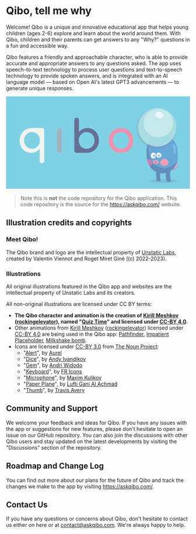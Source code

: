 # Qibo, tell me why

Welcome! Qibo is a unique and innovative educational app that helps young children (ages 2-6) explore and learn about the world around them. With Qibo, children and their parents can get answers to any "Why?" questions in a fun and accessible way.

Qibo features a friendly and approachable character, who is able to provide accurate and appropriate answers to any questions asked. The app uses speech-to-text technology to process user questions and text-to-speech technology to provide spoken answers, and is integrated with an AI language model — based on Open AI's latest GPT3 advancements — to generate unique responses.

![Qibo](./qibo-cover-min.png)

> Note this is **not** the code repository for the Qibo application.
> This code repository is the source for the https://askqibo.com/ website.

## Illustration credits and copyrights

### Meet Qibo!

The Qibo brand and logo are the intellectual property of [Unstatic Labs](https://unstaticlabs.com), created by Valentin Viennot and Roget Miret Giné ((c) 2022-2023).

### Illustrations

All original illustrations featured in the Qibo app and websites are the intellectual property of Unstatic Labs and its creators.

All non-original illustrations are licensed under CC BY terms:

- **The Qibo character and animation is the creation of [Kirill Meshkov](https://twitter.com/moonk) ([rockingelevator](https://rive.app/@rockingelevator/)), named "[Quiz Time](https://rive.app/community/3686-7699-quiz-time/)" and licensed under [CC-BY 4.0](https://creativecommons.org/licenses/by/4.0/).**
- Other animations from [Kirill Meshkov](https://twitter.com/moonk) ([rockingelevator](https://rive.app/@rockingelevator/)) licensed under [CC-BY 4.0](https://creativecommons.org/licenses/by/4.0/) are being used in the Qibo app: [Pathfinder](https://rive.app/community/3902-8169-pathfinder/), [Impatient Placeholder](https://rive.app/community/2492-5015-impatient-placeholder/), [Milkshake bomb](https://rive.app/community/1242-2394-milkshake-bomb/).
- Icons are licensed under [CC-BY 3.0](https://creativecommons.org/licenses/by/3.0/) from [The Noun Project](https://thenounproject.com/):
    - "[Alert](https://thenounproject.com/icon/alert-5386525/)", by [Aurel](https://thenounproject.com/garudaindonesia970/)
    - "[Dice](https://thenounproject.com/icon/dice-1765632/)", by [Andy Ivandikov](https://thenounproject.com/andy6556/)
    - "[Gem](https://thenounproject.com/icon/gem-1215009/)", by [Andri Widodo](https://thenounproject.com/andriwidodo21/)
    - "[Keyboard](https://thenounproject.com/icon/keyboard-4791432/)", by [FR Icons](https://thenounproject.com/fr-icons/)
    - "[Microphone](https://thenounproject.com/icon/microphone-730104/)", by [Maxim Kulikov](https://thenounproject.com/maxim221/)
    - "[Paper Plane](https://thenounproject.com/icon/paper-plane-4450394/)", by [Lufti Gani Al Achmad](https://thenounproject.com/lutfidiarycoc/)
    - "[Thumb](https://thenounproject.com/icon/thumb-2286698/)", by [Travis Avery](https://thenounproject.com/travisavery/)


## Community and Support
We welcome your feedback and ideas for Qibo. If you have any issues with the app or suggestions for new features, please don't hesitate to open an issue on our GitHub repository. You can also join the discussions with other Qibo users and stay updated on the latest developments by visiting the "Discussions" section of the repository.

## Roadmap and Change Log
You can find out more about our plans for the future of Qibo and track the changes we make to the app by visiting https://askqibo.com/.

## Contact Us
If you have any questions or concerns about Qibo, don't hesitate to contact us either on here or at contact@askqibo.com. We're always happy to help.